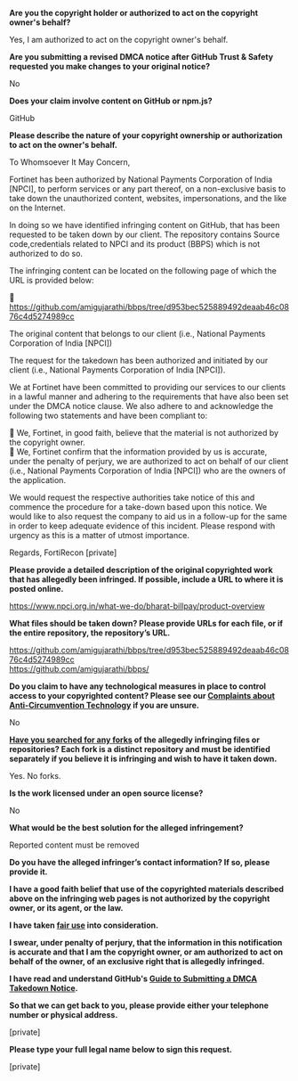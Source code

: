 **Are you the copyright holder or authorized to act on the copyright owner's behalf?**

Yes, I am authorized to act on the copyright owner's behalf.

**Are you submitting a revised DMCA notice after GitHub Trust & Safety requested you make changes to your original notice?**

No

**Does your claim involve content on GitHub or npm.js?**

GitHub

**Please describe the nature of your copyright ownership or authorization to act on the owner's behalf.**

To Whomsoever It May Concern,

Fortinet has been authorized by National Payments Corporation of India [NPCI], to perform services or any part thereof, on a non-exclusive basis to take down the unauthorized content, websites, impersonations, and the like on the Internet.

In doing so we have identified infringing content on GitHub, that has been requested to be taken down by our client. The repository contains Source code,credentials related to NPCI and its product (BBPS) which is not authorized to do so.

The infringing content can be located on the following page of which the URL is provided below:

 https://github.com/amigujarathi/bbps/tree/d953bec525889492deaab46c0876c4d5274989cc

The original content that belongs to our client (i.e., National Payments Corporation of India [NPCI])

The request for the takedown has been authorized and initiated by our client (i.e., National Payments Corporation of India [NPCI]).

We at Fortinet have been committed to providing our services to our clients in a lawful manner and adhering to the requirements that have also been set under the DMCA notice clause. We also adhere to and acknowledge the following two statements and have been compliant to:

 We, Fortinet, in good faith, believe that the material is not authorized by the copyright owner.  
 We, Fortinet confirm that the information provided by us is accurate, under the penalty of perjury, we are authorized to act on behalf of our client (i.e., National Payments Corporation of India [NPCI]) who are the owners of the application.

We would request the respective authorities take notice of this and commence the procedure for a take-down based upon this notice. We would like to also request the company to aid us in a follow-up for the same in order to keep adequate evidence of this incident.
Please respond with urgency as this is a matter of utmost importance.

Regards,
FortiRecon [private]

**Please provide a detailed description of the original copyrighted work that has allegedly been infringed. If possible, include a URL to where it is posted online.**

https://www.npci.org.in/what-we-do/bharat-billpay/product-overview

**What files should be taken down? Please provide URLs for each file, or if the entire repository, the repository’s URL.**

https://github.com/amigujarathi/bbps/tree/d953bec525889492deaab46c0876c4d5274989cc  
https://github.com/amigujarathi/bbps/

**Do you claim to have any technological measures in place to control access to your copyrighted content? Please see our <a href="https://docs.github.com/articles/guide-to-submitting-a-dmca-takedown-notice#complaints-about-anti-circumvention-technology">Complaints about Anti-Circumvention Technology</a> if you are unsure.**

No

**<a href="https://docs.github.com/articles/dmca-takedown-policy#b-what-about-forks-or-whats-a-fork">Have you searched for any forks</a> of the allegedly infringing files or repositories? Each fork is a distinct repository and must be identified separately if you believe it is infringing and wish to have it taken down.**

Yes. No forks.

**Is the work licensed under an open source license?**

No

**What would be the best solution for the alleged infringement?**

Reported content must be removed

**Do you have the alleged infringer’s contact information? If so, please provide it.**

**I have a good faith belief that use of the copyrighted materials described above on the infringing web pages is not authorized by the copyright owner, or its agent, or the law.**

**I have taken <a href="https://www.lumendatabase.org/topics/22">fair use</a> into consideration.**

**I swear, under penalty of perjury, that the information in this notification is accurate and that I am the copyright owner, or am authorized to act on behalf of the owner, of an exclusive right that is allegedly infringed.**

**I have read and understand GitHub's <a href="https://docs.github.com/articles/guide-to-submitting-a-dmca-takedown-notice/">Guide to Submitting a DMCA Takedown Notice</a>.**

**So that we can get back to you, please provide either your telephone number or physical address.**

[private]

**Please type your full legal name below to sign this request.**

[private]
